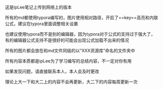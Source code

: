 这是ipLee笔记上传到网络上的版本

所有的md都使用typora编写的，图片使用相对路径，开启了==key==高亮和内联公式，建议在typora里面调整相关设置

也建议使用typora而不是别的编辑器，因为typora对于公式的支持过于强大了，有的编辑器公式支持不是很好的可能会出现公式加载不出来的情况

所有的图片都会放在和md文件同级的以“XXX资源库”命名的文件夹中

所有内容本质都是ipLee为了学习编写的总结内容，不一定对你有用

如果发现问题，请直接联系本人，本人会及时更改

理论上大一下和大二上的内容不会再更新，大二下的内容每周更新一次
